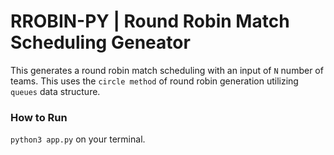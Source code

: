 # RROBIN-PY | Round Robin Match Scheduling Geneator
This generates a round robin match scheduling with an input of `N` number of teams. This uses the `circle method` of round robin generation utilizing `queues` data structure.


### How to Run
`python3 app.py` on your terminal.
